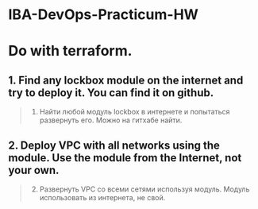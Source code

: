 # IBA-DevOps-Practicum-HW


# Do with terraform.
## 1.	Find any lockbox module on the internet and try to deploy it. You can find it on github.
> 1.	Найти любой модуль lockbox в интернете и попытаться развернуть его. Можно на гитхабе найти.
## 2.	Deploy VPC with all networks using the module. Use the module from the Internet, not your own.
> 2.    Развернуть VPC со всеми сетями используя модуль. Модуль использовать из интернета, не свой.

